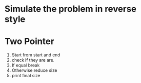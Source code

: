 # Simulate the problem in reverse style

# Two Pointer

1. Start from start and end
2. check if they are are.
3. If equal break
4. Otherwise reduce size
5. print final size
